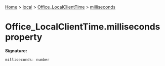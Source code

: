 [Home](./index) &gt; [local](local.md) &gt; [Office\_LocalClientTime](local.office_localclienttime.md) &gt; [milliseconds](local.office_localclienttime.milliseconds.md)

# Office\_LocalClientTime.milliseconds property


**Signature:**
```javascript
milliseconds: number
```
